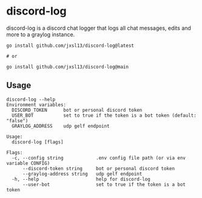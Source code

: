 # discord-log

discord-log is a discord chat logger that logs all chat messages, edits and more to a graylog instance.

```shell
go install github.com/jxsl13/discord-log@latest

# or

go install github.com/jxsl13/discord-log@main
```

## Usage

```shell
discord-log --help
Environment variables:
  DISCORD_TOKEN      bot or personal discord token
  USER_BOT           set to true if the token is a bot token (default: "false")
  GRAYLOG_ADDRESS    udp gelf endpoint

Usage:
  discord-log [flags]

Flags:
  -c, --config string            .env config file path (or via env variable CONFIG)
      --discord-token string     bot or personal discord token
      --graylog-address string   udp gelf endpoint
  -h, --help                     help for discord-log
      --user-bot                 set to true if the token is a bot token
```
